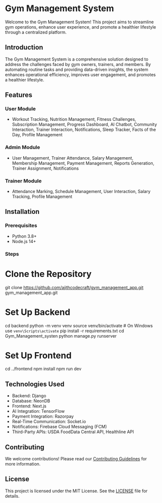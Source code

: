 # Gym Management System

Welcome to the Gym Management System! This project aims to streamline gym operations, enhance user experience, and promote a healthier lifestyle through a centralized platform.


## Introduction

The Gym Management System is a comprehensive solution designed to address the challenges faced by gym owners, trainers, and members. By automating routine tasks and providing data-driven insights, the system enhances operational efficiency, improves user engagement, and promotes a healthier lifestyle.

## Features

### User Module
- Workout Tracking, Nutrition Management, Fitness Challenges, Subscription Management, Progress Dashboard, AI Chatbot, Community Interaction, Trainer Interaction, Notifications, Sleep Tracker, Facts of the Day, Profile Management

### Admin Module
- User Management, Trainer Attendance, Salary Management, Membership Management, Payment Management, Reports Generation, Trainer Assignment, Notifications

### Trainer Module
- Attendance Marking, Schedule Management, User Interaction, Salary Tracking, Profile Management

## Installation

### Prerequisites
- Python 3.8+
- Node.js 14+


### Steps

# Clone the Repository
git clone https://github.com/ajithcodecraft/gym_management_app.git
gym_management_app.git

# Set Up Backend
cd backend
python -m venv venv
source venv/bin/activate  # On Windows use `venv\Scripts\activate`
pip install -r requirements.txt
cd Gym_Management_systen
python manage.py runserver

# Set Up Frontend
cd ../frontend
npm install
npm run dev

## Technologies Used

- Backend: Django
- Database: NeonDB
- Frontend: Next.js
- AI Integration: TensorFlow
- Payment Integration: Razorpay
- Real-Time Communication: Socket.io
- Notifications: Firebase Cloud Messaging (FCM)
- Third-Party APIs: USDA FoodData Central API, Healthline API

## Contributing

We welcome contributions! Please read our [Contributing Guidelines](CONTRIBUTING.md) for more information.

## License

This project is licensed under the MIT License. See the [LICENSE](LICENSE) file for details.
